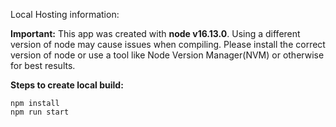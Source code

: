 Local Hosting information:

**Important:** This app was created with **node v16.13.0**. Using a different version of node may cause issues when compiling. Please install the correct version of node or use a tool like Node Version Manager(NVM) or otherwise for best results.

**Steps to create local build:**

```
npm install
npm run start
```
